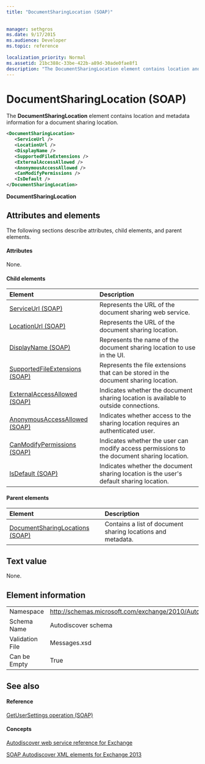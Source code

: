 ```yaml
---
title: "DocumentSharingLocation (SOAP)"
 
 
manager: sethgros
ms.date: 9/17/2015
ms.audience: Developer
ms.topic: reference
 
localization_priority: Normal
ms.assetid: 21bc388c-33be-422b-a89d-30ade0fae8f1
description: "The DocumentSharingLocation element contains location and metadata information for a document sharing location."
---
```


# DocumentSharingLocation (SOAP)

The **DocumentSharingLocation** element contains location and metadata information for a document sharing location. 
  
```XML
<DocumentSharingLocation>
   <ServiceUrl />
   <LocationUrl />
   <DisplayName />
   <SupportedFileExtensions />
   <ExternalAccessAllowed />
   <AnonymousAccessAllowed />
   <CanModifyPermissions />
   <IsDefault />
</DocumentSharingLocation>
```

 **DocumentSharingLocation**
## Attributes and elements

The following sections describe attributes, child elements, and parent elements.
  
#### Attributes

None.
  
#### Child elements

|**Element**|**Description**|
|:-----|:-----|
|[ServiceUrl (SOAP)](serviceurl-soap.md) <br/> |Represents the URL of the document sharing web service.  <br/> |
|[LocationUrl (SOAP)](locationurl-soap.md) <br/> |Represents the URL of the document sharing location.  <br/> |
|[DisplayName (SOAP)](displayname-soap.md) <br/> |Represents the name of the document sharing location to use in the UI.  <br/> |
|[SupportedFileExtensions (SOAP)](supportedfileextensions-soap.md) <br/> |Represents the file extensions that can be stored in the document sharing location.  <br/> |
|[ExternalAccessAllowed (SOAP)](externalaccessallowed-soap.md) <br/> |Indicates whether the document sharing location is available to outside connections.  <br/> |
|[AnonymousAccessAllowed (SOAP)](anonymousaccessallowed-soap.md) <br/> |Indicates whether access to the sharing location requires an authenticated user.  <br/> |
|[CanModifyPermissions (SOAP)](canmodifypermissions-soap.md) <br/> |Indicates whether the user can modify access permissions to the document sharing location.  <br/> |
|[IsDefault (SOAP)](isdefault-soap.md) <br/> |Indicates whether the document sharing location is the user's default sharing location.  <br/> |
   
#### Parent elements

|**Element**|**Description**|
|:-----|:-----|
|[DocumentSharingLocations (SOAP)](documentsharinglocations-soap.md) <br/> |Contains a list of document sharing locations and metadata.  <br/> |
   
## Text value

None.
  
## Element information

|||
|:-----|:-----|
|Namespace  <br/> |http://schemas.microsoft.com/exchange/2010/Autodiscover  <br/> |
|Schema Name  <br/> |Autodiscover schema  <br/> |
|Validation File  <br/> |Messages.xsd  <br/> |
|Can be Empty  <br/> |True  <br/> |
   
## See also

#### Reference

[GetUserSettings operation (SOAP)](getusersettings-operation-soap.md)
#### Concepts

[Autodiscover web service reference for Exchange](autodiscover-web-service-reference-for-exchange.md)
  
[SOAP Autodiscover XML elements for Exchange 2013](soap-autodiscover-xml-elements-for-exchange-2013.md)

